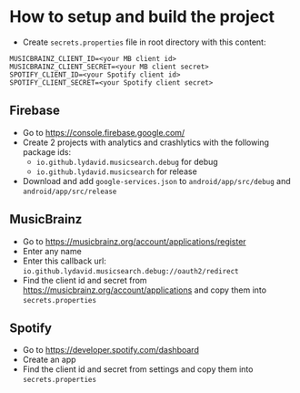 # How to setup and build the project

- Create `secrets.properties` file in root directory with this content:
```
MUSICBRAINZ_CLIENT_ID=<your MB client id>
MUSICBRAINZ_CLIENT_SECRET=<your MB client secret>
SPOTIFY_CLIENT_ID=<your Spotify client id>
SPOTIFY_CLIENT_SECRET=<your Spotify client secret>
```

## Firebase
- Go to https://console.firebase.google.com/
- Create 2 projects with analytics and crashlytics with the following package ids:
  - `io.github.lydavid.musicsearch.debug` for debug
  - `io.github.lydavid.musicsearch` for release
- Download and add `google-services.json` to `android/app/src/debug` and `android/app/src/release`

## MusicBrainz
- Go to https://musicbrainz.org/account/applications/register
- Enter any name
- Enter this callback url: `io.github.lydavid.musicsearch.debug://oauth2/redirect`
- Find the client id and secret from https://musicbrainz.org/account/applications and copy them into `secrets.properties`

## Spotify 
- Go to https://developer.spotify.com/dashboard
- Create an app
- Find the client id and secret from settings and copy them into `secrets.properties`
